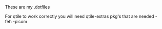 These are my .dotfiles

For qtile to work correctly you will need qtile-extras 
pkg's that are needed 
  -feh
  -picom

